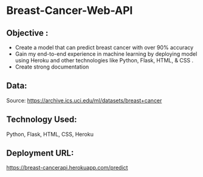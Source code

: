 # Breast-Cancer-Web-API

## Objective :
* Create a model that can predict breast cancer with over 90% accuracy
* Gain my end-to-end experience in machine learning by deploying model using Heroku and other technologies like Python, Flask, HTML, & CSS .
* Create strong documentation 


## Data:
Source: https://archive.ics.uci.edu/ml/datasets/breast+cancer

## Technology Used:
Python, Flask, HTML, CSS, Heroku

## Deployment URL:
https://breast-cancerapi.herokuapp.com/predict
